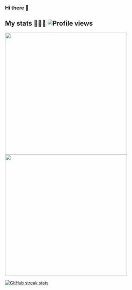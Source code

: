 ### Hi there 👋

<!--
**MilenaGiachetti/MilenaGiachetti** is a ✨ _special_ ✨ repository because its `README.md` (this file) appears on your GitHub profile.

Here are some ideas to get you started:

- 🔭 I’m currently working on ...
- 🌱 I’m currently learning ...
- 👯 I’m looking to collaborate on ...
- 🤔 I’m looking for help with ...
- 💬 Ask me about ...
- 📫 How to reach me: ...
- 😄 Pronouns: ...
- ⚡ Fun fact: ...
-->

## My stats 📝📝📝 ![Profile views](https://gpvc.arturio.dev/MilenaGiachetti) 


<p align="left">
  <a href="https://github.com/MilenaGiachetti"><img width="400" src="https://github-readme-stats.vercel.app/api?username=MilenaGiachetti&show_icons=true&theme=chartreuse-dark">
  <a href="https://github.com/MilenaGiachetti"><img width="400" src="https://github-readme-stats.vercel.app/api/top-langs/?username=MilenaGiachetti&hide=scss,c,hack,makefile&langs_count=10&layout=compact&theme=chartreuse-dark">
</p>
    

![GitHub streak stats](https://github-readme-streak-stats.herokuapp.com/?user=MilenaGiachetti) 

    
